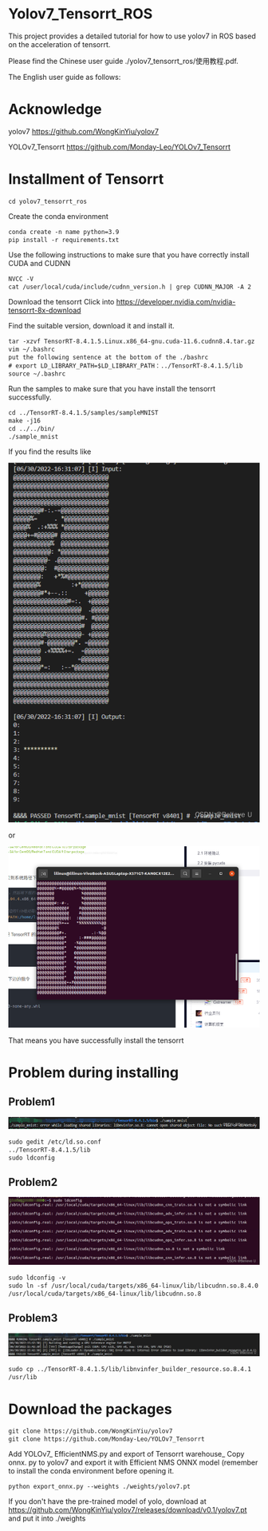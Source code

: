 # Yolov7_Tensorrt_ROS

This project provides a detailed tutorial for how to use yolov7 in ROS based on the acceleration of tensorrt. 

Please find the Chinese user guide ./yolov7_tensorrt_ros/使用教程.pdf.

The English user guide as follows:

# Acknowledge

yolov7 https://github.com/WongKinYiu/yolov7

YOLOv7_Tensorrt https://github.com/Monday-Leo/YOLOv7_Tensorrt

# Installment of Tensorrt

```
cd yolov7_tensorrt_ros
```

Create the conda environment
```
conda create -n name python=3.9
pip install -r requirements.txt
```
Use the following instructions to make sure that you have correctly install CUDA and CUDNN
```
NVCC -V
cat /user/local/cuda/include/cudnn_version.h | grep CUDNN_MAJOR -A 2 
```
Download the tensorrt
Click into https://developer.nvidia.com/nvidia-tensorrt-8x-download

Find the suitable version, download it and install it.

```
tar -xzvf TensorRT-8.4.1.5.Linux.x86_64-gnu.cuda-11.6.cudnn8.4.tar.gz
vim ~/.bashrc
put the following sentence at the bottom of the ./bashrc
# export LD_LIBRARY_PATH=$LD_LIBRARY_PATH：../TensorRT-8.4.1.5/lib
source ~/.bashrc
```
Run the samples to make sure that you have install the tensorrt successfully.
```
cd ../TensorRT-8.4.1.5/samples/sampleMNIST
make -j16
cd ../../bin/
./sample_mnist
```
If you find the results like

![](pic1.png)

or

![](pic2.png)

That means you have successfully install the tensorrt

# Problem during installing
## Problem1
![](pic3.png)
```
sudo gedit /etc/ld.so.conf
../TensorRT-8.4.1.5/lib
sudo ldconfig
```

## Problem2
![](pic4.png)
```
sudo ldconfig -v
sudo ln -sf /usr/local/cuda/targets/x86_64-linux/lib/libcudnn.so.8.4.0
/usr/local/cuda/targets/x86_64-linux/lib/libcudnn.so.8
```
## Problem3
![](pic5.png)
```
sudo cp ../TensorRT-8.4.1.5/lib/libnvinfer_builder_resource.so.8.4.1
/usr/lib
```
# Download the packages
```
git clone https://github.com/WongKinYiu/yolov7
git clone https://github.com/Monday-Leo/YOLOv7_Tensorrt
```
Add YOLOv7_ EfficientNMS.py and export of Tensorrt warehouse_ Copy onnx. py to yolov7 and export it with Efficient NMS ONNX model (remember to install the conda environment before opening it.

```
python export_onnx.py --weights ./weights/yolov7.pt
```
If you don't have the pre-trained model of yolo, download at https://github.com/WongKinYiu/yolov7/releases/download/v0.1/yolov7.pt
and put it into ./weights










